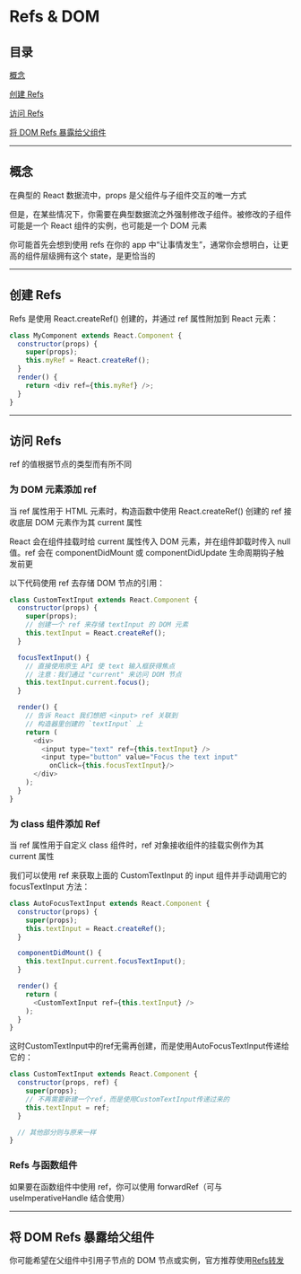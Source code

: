 # Refs & DOM

## 目录

[概念](#jump1)

[创建 Refs](#jump2)

[访问 Refs](#jump3)

[将 DOM Refs 暴露给父组件](#jump4)

[](#jump)

[](#jump)

---	

<span id="jump1"></span>

## 概念

在典型的 React 数据流中，props 是父组件与子组件交互的唯一方式

但是，在某些情况下，你需要在典型数据流之外强制修改子组件。被修改的子组件可能是一个 React 组件的实例，也可能是一个 DOM 元素

你可能首先会想到使用 refs 在你的 app 中“让事情发生”，通常你会想明白，让更高的组件层级拥有这个 state，是更恰当的

---

<span id="jump2"></span>

## 创建 Refs

Refs 是使用 React.createRef() 创建的，并通过 ref 属性附加到 React 元素：

```javascript
class MyComponent extends React.Component {
  constructor(props) {
    super(props);
    this.myRef = React.createRef();
  }
  render() {
    return <div ref={this.myRef} />;
  }
}
```

---

<span id="jump3"></span>

## 访问 Refs

ref 的值根据节点的类型而有所不同

### 为 DOM 元素添加 ref

当 ref 属性用于 HTML 元素时，构造函数中使用 React.createRef() 创建的 ref 接收底层 DOM 元素作为其 current 属性

React 会在组件挂载时给 current 属性传入 DOM 元素，并在组件卸载时传入 null 值。ref 会在 componentDidMount 或 componentDidUpdate 生命周期钩子触发前更

以下代码使用 ref 去存储 DOM 节点的引用：

```javascript
class CustomTextInput extends React.Component {
  constructor(props) {
    super(props);
    // 创建一个 ref 来存储 textInput 的 DOM 元素
    this.textInput = React.createRef();
  }

  focusTextInput() {
    // 直接使用原生 API 使 text 输入框获得焦点
    // 注意：我们通过 "current" 来访问 DOM 节点
    this.textInput.current.focus();
  }

  render() {
    // 告诉 React 我们想把 <input> ref 关联到
    // 构造器里创建的 `textInput` 上
    return (
      <div>
        <input type="text" ref={this.textInput} />
        <input type="button" value="Focus the text input"
          onClick={this.focusTextInput}/>
      </div>
    );
  }
}
```

### 为 class 组件添加 Ref

当 ref 属性用于自定义 class 组件时，ref 对象接收组件的挂载实例作为其 current 属性

我们可以使用 ref 来获取上面的 CustomTextInput 的 input 组件并手动调用它的 focusTextInput 方法：

```javascript
class AutoFocusTextInput extends React.Component {
  constructor(props) {
    super(props);
    this.textInput = React.createRef();
  }

  componentDidMount() {
    this.textInput.current.focusTextInput();
  }

  render() {
    return (
      <CustomTextInput ref={this.textInput} />
    );
  }
}
```

这时CustomTextInput中的ref无需再创建，而是使用AutoFocusTextInput传递给它的：

```javascript
class CustomTextInput extends React.Component {
  constructor(props, ref) {
    super(props);
    // 不再需要新建一个ref，而是使用CustomTextInput传递过来的
    this.textInput = ref;
  }

  // 其他部分则与原来一样
}
```

### Refs 与函数组件

如果要在函数组件中使用 ref，你可以使用 forwardRef（可与 useImperativeHandle 结合使用）

---

<span id="jump4"></span>

## 将 DOM Refs 暴露给父组件

你可能希望在父组件中引用子节点的 DOM 节点或实例，官方推荐使用[Refs转发](https://github.com/FooderLeoYo/React-StudyNote/blob/master/%E9%AB%98%E7%BA%A7/Refs%E8%BD%AC%E5%8F%91.md)
